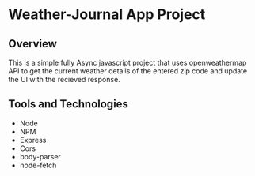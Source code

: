 # Weather-Journal App Project

## Overview
This is a simple fully Async javascript project that uses openweathermap API to get the current weather details of the entered zip code and update the UI with the recieved response.

## Tools and Technologies
- Node
- NPM
- Express
- Cors
- body-parser
- node-fetch
